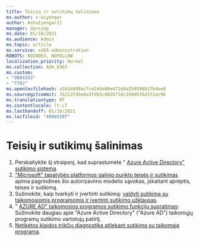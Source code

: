 ```yaml
---
title: Teisių ir sutikimų šalinimas
ms.author: v-aiyengar
author: AshaIyengar21
manager: dansimp
ms.date: 01/18/2021
ms.audience: Admin
ms.topic: article
ms.service: o365-administration
ROBOTS: NOINDEX, NOFOLLOW
localization_priority: Normal
ms.collection: Adm_O365
ms.custom:
- "9004353"
- "7782"
ms.openlocfilehash: a1b2dd99acfce24de00e471dda259598b17b4ee0
ms.sourcegitcommit: 7b213fd5e8a3fdb5c602673dc194d576d372ac96
ms.translationtype: MT
ms.contentlocale: lt-LT
ms.lasthandoff: 01/18/2021
ms.locfileid: "49901597"
---
```

# <a name="troubleshoot-permissions-and-consents"></a>Teisių ir sutikimų šalinimas

1. Perskaitykite šį straipsnį, kad suprastumėte " [Azure Active Directory" sutikimo sistema](https://docs.microsoft.com/azure/active-directory/develop/consent-framework).
1. ["Microsoft" tapatybės platformos galinio punkto teisės ir sutikimas](https://docs.microsoft.com/azure/active-directory/develop/v2-permissions-and-consent) apima pagrindines šio autorizavimo modelio sąvokas, įskaitant aprėptis, teises ir sutikimą.
1. Sužinokite, kaip tvarkyti ir įvertinti sutikimą: [valdyti sutikimą su taikomosiomis programomis ir įvertinti sutikimo užklausas](https://docs.microsoft.com/azure/active-directory/manage-apps/manage-consent-requests#evaluating-a-request-for-tenant-wide-admin-consent).
1. " [AZURE AD" taikomosios programos sutikimo funkcijų supratimas](https://docs.microsoft.com/azure/active-directory/develop/application-consent-experience): Sužinokite daugiau apie "Azure Active Directory" ("Azure AD") taikomųjų programų sutikimo vartotojų patirtį.
1. [Netikėtos klaidos trikčių diagnostika atliekant sutikimą su taikomąja programa](https://docs.microsoft.com/azure/active-directory/manage-apps/application-sign-in-unexpected-user-consent-error).
